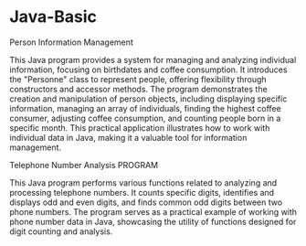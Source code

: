 # Java-Basic

Person Information Management

This Java program provides a system for managing and analyzing individual information, focusing on birthdates and coffee consumption. It introduces the "Personne" class to represent people, offering flexibility through constructors and accessor methods. The program demonstrates the creation and manipulation of person objects, including displaying specific information, managing an array of individuals, finding the highest coffee consumer, adjusting coffee consumption, and counting people born in a specific month. This practical application illustrates how to work with individual data in Java, making it a valuable tool for information management.


Telephone Number Analysis PROGRAM

This Java program performs various functions related to analyzing and processing telephone numbers. It counts specific digits, identifies and displays odd and even digits, and finds common odd digits between two phone numbers. The program serves as a practical example of working with phone number data in Java, showcasing the utility of functions designed for digit counting and analysis.
